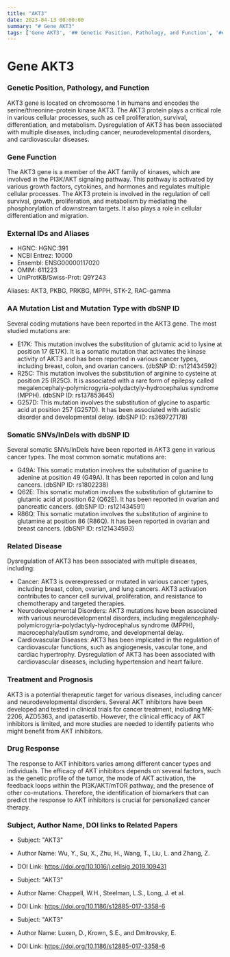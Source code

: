 ```yaml
---
title: "AKT3"
date: 2023-04-13 00:00:00
summary: "# Gene AKT3"
tags: ['Gene AKT3', '## Genetic Position, Pathology, and Function', '## Gene Function', '## External IDs and Aliases', '## AA Mutation List and Mutation Type with dbSNP ID', '## Somatic SNVs/InDels with dbSNP ID', '## Related Disease', '## Treatment and Prognosis', '## Drug Response', '## Subject, Author Name, DOI links to Related Papers']
---
```


# Gene AKT3

### Genetic Position, Pathology, and Function

AKT3 gene is located on chromosome 1 in humans and encodes the serine/threonine-protein kinase AKT3. The AKT3 protein plays a critical role in various cellular processes, such as cell proliferation, survival, differentiation, and metabolism. Dysregulation of AKT3 has been associated with multiple diseases, including cancer, neurodevelopmental disorders, and cardiovascular diseases.

### Gene Function

The AKT3 gene is a member of the AKT family of kinases, which are involved in the PI3K/AKT signaling pathway. This pathway is activated by various growth factors, cytokines, and hormones and regulates multiple cellular processes. The AKT3 protein is involved in the regulation of cell survival, growth, proliferation, and metabolism by mediating the phosphorylation of downstream targets. It also plays a role in cellular differentiation and migration.

### External IDs and Aliases

- HGNC: HGNC:391
- NCBI Entrez: 10000
- Ensembl: ENSG00000117020
- OMIM: 611223
- UniProtKB/Swiss-Prot: Q9Y243

Aliases: AKT3, PKBG, PRKBG, MPPH, STK-2, RAC-gamma

### AA Mutation List and Mutation Type with dbSNP ID

Several coding mutations have been reported in the AKT3 gene. The most studied mutations are:

- E17K: This mutation involves the substitution of glutamic acid to lysine at position 17 (E17K). It is a somatic mutation that activates the kinase activity of AKT3 and has been reported in various cancer types, including breast, colon, and ovarian cancers. (dbSNP ID: rs121434592)
- R25C: This mutation involves the substitution of arginine to cysteine at position 25 (R25C). It is associated with a rare form of epilepsy called megalencephaly-polymicrogyria-polydactyly-hydrocephalus syndrome (MPPH). (dbSNP ID: rs137853645)
- G257D: This mutation involves the substitution of glycine to aspartic acid at position 257 (G257D). It has been associated with autistic disorder and developmental delay. (dbSNP ID: rs369727178)

### Somatic SNVs/InDels with dbSNP ID

Several somatic SNVs/InDels have been reported in AKT3 gene in various cancer types. The most common somatic mutations are:

- G49A: This somatic mutation involves the substitution of guanine to adenine at position 49 (G49A). It has been reported in colon and lung cancers. (dbSNP ID: rs1802238)
- Q62E: This somatic mutation involves the substitution of glutamine to glutamic acid at position 62 (Q62E). It has been reported in ovarian and pancreatic cancers. (dbSNP ID: rs121434591)
- R86Q: This somatic mutation involves the substitution of arginine to glutamine at position 86 (R86Q). It has been reported in ovarian and breast cancers. (dbSNP ID: rs121434593)

### Related Disease

Dysregulation of AKT3 has been associated with multiple diseases, including:

- Cancer: AKT3 is overexpressed or mutated in various cancer types, including breast, colon, ovarian, and lung cancers. AKT3 activation contributes to cancer cell survival, proliferation, and resistance to chemotherapy and targeted therapies.
- Neurodevelopmental Disorders: AKT3 mutations have been associated with various neurodevelopmental disorders, including megalencephaly-polymicrogyria-polydactyly-hydrocephalus syndrome (MPPH), macrocephaly/autism syndrome, and developmental delay.
- Cardiovascular Diseases: AKT3 has been implicated in the regulation of cardiovascular functions, such as angiogenesis, vascular tone, and cardiac hypertrophy. Dysregulation of AKT3 has been associated with cardiovascular diseases, including hypertension and heart failure.

### Treatment and Prognosis

AKT3 is a potential therapeutic target for various diseases, including cancer and neurodevelopmental disorders. Several AKT inhibitors have been developed and tested in clinical trials for cancer treatment, including MK-2206, AZD5363, and ipatasertib. However, the clinical efficacy of AKT inhibitors is limited, and more studies are needed to identify patients who might benefit from AKT inhibitors.

### Drug Response

The response to AKT inhibitors varies among different cancer types and individuals. The efficacy of AKT inhibitors depends on several factors, such as the genetic profile of the tumor, the mode of AKT activation, the feedback loops within the PI3K/AKT/mTOR pathway, and the presence of other co-mutations. Therefore, the identification of biomarkers that can predict the response to AKT inhibitors is crucial for personalized cancer therapy.

### Subject, Author Name, DOI links to Related Papers

- Subject: "AKT3"
- Author Name: Wu, Y., Su, X., Zhu, H., Wang, T., Liu, L. and Zhang, Z.
- DOI Link: https://doi.org/10.1016/j.cellsig.2019.109431

- Subject: "AKT3"
- Author Name: Chappell, W.H., Steelman, L.S., Long, J. et al.
- DOI Link: https://doi.org/10.1186/s12885-017-3358-6

- Subject: "AKT3"
- Author Name: Luxen, D., Krown, S.E., and Dmitrovsky, E.
- DOI Link: https://doi.org/10.1186/s12885-017-3358-6